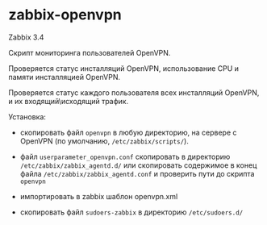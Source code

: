 # zabbix-openvpn
Zabbix 3.4

Скрипт мониторинга пользователей OpenVPN.

Проверяется статус инсталляций OpenVPN, использование CPU и памяти инсталляцией OpenVPN.

Проверяется статус каждого пользователя всех инсталляций OpenVPN, и их входящий\исходящий трафик.

Установка:

 * скопировать файл `openvpn` в любую директорию, на сервере с OpenVPN (по умолчанию, `/etc/zabbix/scripts/`).
	
 * файл `userparameter_openvpn.conf` скопировать в директорию `/etc/zabbix/zabbix_agentd.d/` или скопировать содержимое
   в конец файла `/etc/zabbix/zabbix_agentd.conf` и проверить пути до скрипта `openvpn`
	
 * импортировать в zabbix шаблон openvpn.xml

 * скопировать файл `sudoers-zabbix` в директорию `/etc/sudoers.d/`
